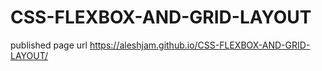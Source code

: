 # CSS-FLEXBOX-AND-GRID-LAYOUT

published page url
https://aleshjam.github.io/CSS-FLEXBOX-AND-GRID-LAYOUT/
